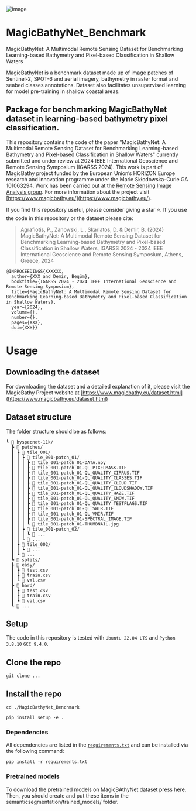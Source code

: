![image](https://github.com/pagraf/MagicBathyNet_Benchmark/assets/35768562/4d38f25a-9060-4090-b351-86dd82a438f0)


# MagicBathyNet_Benchmark
MagicBathyNet: A Multimodal Remote Sensing Dataset for Benchmarking Learning-based Bathymetry and Pixel-based Classification in Shallow Waters

MagicBathyNet is a benchmark dataset made up of image patches of Sentinel-2, SPOT-6 and aerial imagery, bathymetry in raster format and seabed classes annotations. Dataset also facilitates unsupervised learning for model pre-training in shallow coastal areas.





## Package for benchmarking MagicBathyNet dataset in learning-based bathymetry pixel classification.

This repository contains the code of the paper "MagicBathyNet: A Multimodal Remote Sensing Dataset for Benchmarking Learning-based Bathymetry and Pixel-based Classification in Shallow Waters" currently submitted and under review at 2024 IEEE International Geoscience and Remote Sensing Symposium (IGARSS 2024). 
This work is part of MagicBathy project funded by the European Union’s HORIZON Europe research and innovation programme under the Marie Skłodowska-Curie GA 101063294. Work has been carried out at the [Remote Sensing Image Analysis group](https://rsim.berlin/). For more information about the project visit [https://www.magicbathy.eu/](https://www.magicbathy.eu/).

If you find this repository useful, please consider giving a star ⭐.
If you use the code in this repository or the dataset please cite:

>Agrafiotis, P., Zanowski, L., Skarlatos, D. & Demir, B. (2024) MagicBathyNet: A Multimodal Remote Sensing Dataset for Benchmarking Learning-based Bathymetry and Pixel-based Classification in Shallow Waters, IGARSS 2024 - 2024 IEEE International Geoscience and Remote Sensing Symposium, Athens, Greece, 2024

```
@INPROCEEDINGS{XXXXXX,
  author={XXX and Demir, Begüm},
  booktitle={IGARSS 2024 - 2024 IEEE International Geoscience and Remote Sensing Symposium}, 
  title={MagicBathyNet: A Multimodal Remote Sensing Dataset for Benchmarking Learning-based Bathymetry and Pixel-based Classification in Shallow Waters}, 
  year={2024},
  volume={},
  number={},
  pages={XXX},
  doi={XXX}}
```

# Usage

## Downloading the dataset

For downloading the dataset and a detailed explanation of it, please visit the MagicBathy Project website at [https://www.magicbathy.eu/dataset.html](https://www.magicbathy.eu/dataset.html)

## Dataset structure
The folder structure should be as follows:
```
┗ 📂 hyspecnet-11k/
  ┣ 📂 patches/
  ┃ ┣ 📂 tile_001/
  ┃ ┃ ┣ 📂 tile_001-patch_01/
  ┃ ┃ ┃ ┣ 📜 tile_001-patch_01-DATA.npy
  ┃ ┃ ┃ ┣ 📜 tile_001-patch_01-QL_PIXELMASK.TIF
  ┃ ┃ ┃ ┣ 📜 tile_001-patch_01-QL_QUALITY_CIRRUS.TIF
  ┃ ┃ ┃ ┣ 📜 tile_001-patch_01-QL_QUALITY_CLASSES.TIF
  ┃ ┃ ┃ ┣ 📜 tile_001-patch_01-QL_QUALITY_CLOUD.TIF
  ┃ ┃ ┃ ┣ 📜 tile_001-patch_01-QL_QUALITY_CLOUDSHADOW.TIF
  ┃ ┃ ┃ ┣ 📜 tile_001-patch_01-QL_QUALITY_HAZE.TIF
  ┃ ┃ ┃ ┣ 📜 tile_001-patch_01-QL_QUALITY_SNOW.TIF
  ┃ ┃ ┃ ┣ 📜 tile_001-patch_01-QL_QUALITY_TESTFLAGS.TIF
  ┃ ┃ ┃ ┣ 📜 tile_001-patch_01-QL_SWIR.TIF
  ┃ ┃ ┃ ┣ 📜 tile_001-patch_01-QL_VNIR.TIF
  ┃ ┃ ┃ ┣ 📜 tile_001-patch_01-SPECTRAL_IMAGE.TIF
  ┃ ┃ ┃ ┗ 📜 tile_001-patch_01-THUMBNAIL.jpg
  ┃ ┃ ┣ 📂 tile_001-patch_02/
  ┃ ┃ ┃ ┗ 📜 ...
  ┃ ┃ ┗ 📂 ...
  ┃ ┣ 📂 tile_002/
  ┃ ┃ ┗ 📂 ...
  ┃ ┗ 📂 ...
  ┗ 📂 splits/
  ┣ 📂 easy/
  ┃ ┣ 📜 test.csv
  ┃ ┣ 📜 train.csv
  ┃ ┗ 📜 val.csv
  ┣ 📂 hard/
  ┃ ┣ 📜 test.csv
  ┃ ┣ 📜 train.csv
  ┃ ┗ 📜 val.csv
  ┗ 📂 ...
```

## Setup
The code in this repository is tested with `Ubuntu 22.04 LTS` and `Python 3.8.10` `GCC 9.4.0`.

## Clone the repo

`git clone ...`

## Install the repo

`cd ./MagicBathyNet_Benchmark`

`pip install setup -e .`

### Dependencies
All dependencies are listed in the [`requirements.txt`](requirements.txt) and can be installed via the following command:
```
pip install -r requirements.txt
```
### Pretrained models
To download the pretrained models on MagicBAthyNet dataset press here. Then, you should create and put these items in the semanticsegmentation/trained_models/ folder.


